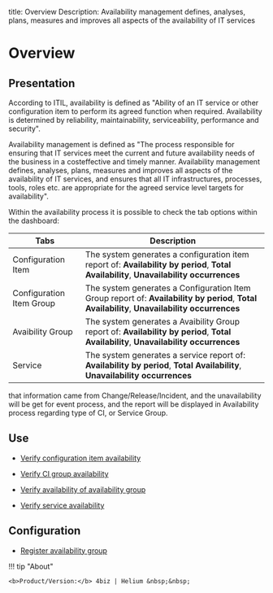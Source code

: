 title: Overview
Description: Availability management defines, analyses, plans, measures and improves all aspects of the availability of IT services

# Overview

Presentation
----------------

According to ITIL, availability is defined as "Ability of an IT service or other
configuration item to perform its agreed function when required. Availability is
determined by reliability, maintainability, serviceability, performance and
security".

Availability management is defined as "The process responsible for ensuring that
IT services meet the current and future availability needs of the business in a
costeffective and timely manner. Availability management defines, analyses,
plans, measures and improves all aspects of the availability of IT services, and
ensures that all IT infrastructures, processes, tools, roles etc. are
appropriate for the agreed service level targets for availability".

Within the availability process it is possible to check the tab options within the dashboard:

|Tabs|Description|
|-|-|
|Configuration Item|The system generates a configuration item report of: **Availability by period**, **Total Availability**, **Unavailability occurrences**|
|Configuration Item Group|The system generates a Configuration Item Group report of: **Availability by period**, **Total Availability**, **Unavailability occurrences**|
|Avaibility Group|The system generates a Avaibility Group report of: **Availability by period**, **Total Availability**, **Unavailability occurrences**|
|Service|The system generates a service report of: **Availability by period**, **Total Availability**, **Unavailability occurrences**|

that information came from Change/Release/Incident, and the unavailability will be get for event process, and the report will be displayed in Availability process regarding type of CI, or Service Group.

Use
-------

- [Verify configuration item availability](/en-us/4biz-helium/processes/availability/use/configuration-item-availability.html)

- [Verify CI group availability](/en-us/4biz-helium/processes/availability/use/CI-group-availability.html)

- [Verify availability of availability group](/en-us/4biz-helium/processes/availability/use/availability-group.html)

- [Verify service availability](/en-us/4biz-helium/processes/availability/use/service-availability.html)

Configuration
-----------------

- [Register availability group](/en-us/4biz-helium/processes/availability/configuration/register-availability-group.html)

!!! tip "About"

    <b>Product/Version:</b> 4biz | Helium &nbsp;&nbsp;
